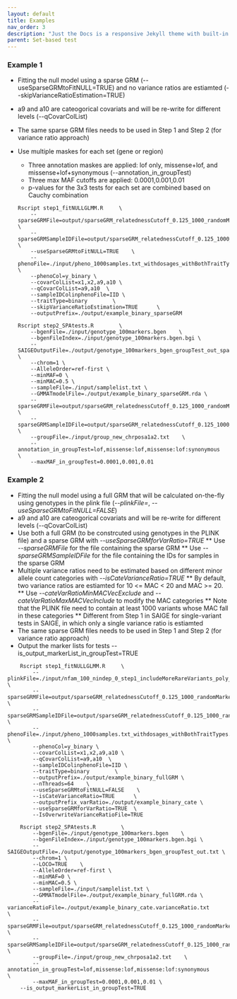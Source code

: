 ```yaml
---
layout: default
title: Examples
nav_order: 3
description: "Just the Docs is a responsive Jekyll theme with built-in search that is easily customizable and hosted on GitHub Pages."
parent: Set-based test
---
```



### Example 1
* Fitting the null model using a sparse GRM (--useSparseGRMtoFitNULL=TRUE) and no variance ratios are estiamted (--skipVarianceRatioEstimation=TRUE)
* a9 and a10 are cateogorical covariats and will be re-write for different levels (--qCovarColList)
* The same sparse GRM files needs to be used in Step 1 and Step 2 (for variance ratio approach)
* Use multiple maskes for each set (gene or region)
    * Three annotation maskes are applied: lof only, missense+lof, and missense+lof+synonymous (--annotation_in_groupTest)
    * Three max MAF cutoffs are applied: 0.0001,0.001,0.01
    * p-values for the 3x3 tests for each set are combined based on Cauchy combination 
 
    ```
    Rscript step1_fitNULLGLMM.R     \
        --sparseGRMFile=output/sparseGRM_relatednessCutoff_0.125_1000_randomMarkersUsed.sparseGRM.mtx   \
        --sparseGRMSampleIDFile=output/sparseGRM_relatednessCutoff_0.125_1000_randomMarkersUsed.sparseGRM.mtx.sampleIDs.txt     \
        --useSparseGRMtoFitNULL=TRUE    \
        --phenoFile=./input/pheno_1000samples.txt_withdosages_withBothTraitTypes.txt \
        --phenoCol=y_binary \
        --covarColList=x1,x2,a9,a10 \
        --qCovarColList=a9,a10  \
        --sampleIDColinphenoFile=IID \
        --traitType=binary        \
        --skipVarianceRatioEstimation=TRUE      \
        --outputPrefix=./output/example_binary_sparseGRM
    
    Rscript step2_SPAtests.R        \
        --bgenFile=./input/genotype_100markers.bgen    \
        --bgenFileIndex=./input/genotype_100markers.bgen.bgi \
        --SAIGEOutputFile=./output/genotype_100markers_bgen_groupTest_out_sparseGRMforStep1.txt \
        --chrom=1 \
        --AlleleOrder=ref-first \
        --minMAF=0 \
        --minMAC=0.5 \
        --sampleFile=./input/samplelist.txt \
        --GMMATmodelFile=./output/example_binary_sparseGRM.rda \
        --sparseGRMFile=output/sparseGRM_relatednessCutoff_0.125_1000_randomMarkersUsed.sparseGRM.mtx   \
        --sparseGRMSampleIDFile=output/sparseGRM_relatednessCutoff_0.125_1000_randomMarkersUsed.sparseGRM.mtx.sampleIDs.txt     \
        --groupFile=./input/group_new_chrposa1a2.txt    \
        --annotation_in_groupTest=lof,missense:lof,missense:lof:synonymous        \
        --maxMAF_in_groupTest=0.0001,0.001,0.01
    ```


### Example 2
* Fitting the null model using a full GRM that will be calculated on-the-fly using genotypes in the plink file (*--plinkFile=*, *--useSparseGRMtoFitNULL=FALSE*)
* a9 and a10 are cateogorical covariats and will be re-write for different levels (--qCovarColList)
* Use both a full GRM (to be constrcuted using genotypes in the PLINK file) and a sparse GRM with *--useSparseGRMforVarRatio=TRUE*
    ** Use *--sparseGRMFile* for the file containing the sparse GRM
    ** Use *--sparseGRMSampleIDFile* for the file containing the IDs for samples in the sparse GRM
* Multiple variance ratios need to be estimated based on different minor allele count categories with *--isCateVarianceRatio=TRUE*
    ** By default, two variance ratios are estiamted for 10 <= MAC < 20 and MAC >= 20.
    ** Use *--cateVarRatioMinMACVecExclude* and *--cateVarRatioMaxMACVecInclude* to modify the MAC categories
    ** Note that the PLINK file need to contain at least 1000 variants whose MAC fall in these categories
    ** Different from Step 1 in SAIGE for single-variant tests in SAIGE, in which only a single variance ratio is estiamted
* The same sparse GRM files needs to be used in Step 1 and Step 2 (for variance ratio approach) 
* Output the marker lists for tests --is_output_markerList_in_groupTest=TRUE
```
    Rscript step1_fitNULLGLMM.R     \
        --plinkFile=./input/nfam_100_nindep_0_step1_includeMoreRareVariants_poly_22chr  \
        --sparseGRMFile=output/sparseGRM_relatednessCutoff_0.125_1000_randomMarkersUsed.sparseGRM.mtx   \
        --sparseGRMSampleIDFile=output/sparseGRM_relatednessCutoff_0.125_1000_randomMarkersUsed.sparseGRM.mtx.sampleIDs.txt     \
        --phenoFile=./input/pheno_1000samples.txt_withdosages_withBothTraitTypes.txt \
        --phenoCol=y_binary \
        --covarColList=x1,x2,a9,a10 \
        --qCovarColList=a9,a10  \
        --sampleIDColinphenoFile=IID \
        --traitType=binary        \
        --outputPrefix=./output/example_binary_fullGRM \
        --nThreads=64    \
        --useSparseGRMtoFitNULL=FALSE    \
        --isCateVarianceRatio=TRUE      \
        --outputPrefix_varRatio=./output/example_binary_cate \
        --useSparseGRMforVarRatio=TRUE  \
        --IsOverwriteVarianceRatioFile=TRUE

    Rscript step2_SPAtests.R        \
        --bgenFile=./input/genotype_100markers.bgen    \
        --bgenFileIndex=./input/genotype_100markers.bgen.bgi \
        --SAIGEOutputFile=./output/genotype_100markers_bgen_groupTest_out.txt \
        --chrom=1 \
        --LOCO=TRUE    \
        --AlleleOrder=ref-first \
        --minMAF=0 \
        --minMAC=0.5 \
        --sampleFile=./input/samplelist.txt \
        --GMMATmodelFile=./output/example_binary_fullGRM.rda \
        --varianceRatioFile=./output/example_binary_cate.varianceRatio.txt      \
        --sparseGRMFile=output/sparseGRM_relatednessCutoff_0.125_1000_randomMarkersUsed.sparseGRM.mtx   \
        --sparseGRMSampleIDFile=output/sparseGRM_relatednessCutoff_0.125_1000_randomMarkersUsed.sparseGRM.mtx.sampleIDs.txt     \
        --groupFile=./input/group_new_chrposa1a2.txt    \
        --annotation_in_groupTest=lof,missense:lof,missense:lof:synonymous        \
        --maxMAF_in_groupTest=0.0001,0.001,0.01	\
	--is_output_markerList_in_groupTest=TRUE

```

